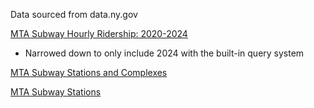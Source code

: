 Data sourced from data.ny.gov

[MTA Subway Hourly Ridership: 2020-2024](https://data.ny.gov/Transportation/MTA-Subway-Hourly-Ridership-2020-2024/wujg-7c2s/about_data)
  - Narrowed down to only include 2024 with the built-in query system

[MTA Subway Stations and Complexes](https://data.ny.gov/Transportation/MTA-Subway-Stations-and-Complexes/5f5g-n3cz/about_data)

[MTA Subway Stations](https://data.ny.gov/Transportation/MTA-Subway-Stations/39hk-dx4f/about_data)
